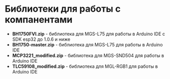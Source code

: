 # Библиотеки для работы с компанентами

- **BH1750FVI.zip** - библиотека для MGS-L75 для работы в Arduino IDE с SDK esp32 до 1.0.6 и ниже
- **BH1750-master.zip** - библиотека для MGS-L75 для работы в Arduino IDE
- **MCP3221_modified.zip** - библиотека для MGS-SND504 для работы в Arduino IDE
- **TLC59108_modified.zip** - библиотека для MGL-RGB1 для работы в Arduino IDE
